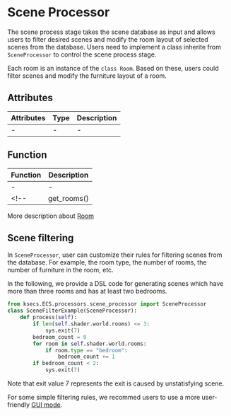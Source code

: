 # Scene Processor

<!-- ## Description -->

The scene process stage takes
the scene database as input and allows users
to filter desired scenes and modify the room layout of selected scenes from the database. 
Users need to implement a class inherite from `SceneProcessor` to control the scene process stage.

Each room is an instance of the `class Room`.
Based on these, users could filter scenes and modify the furniture layout of a room.
## Attributes
|Attributes |Type | Description    |
|---    |---    |--- |
| -|-|- |
## Function
|Function|Description|
|---|---|
|-|-|
<!-- |get_rooms()  |return the room list (list of `class Room`)| -->

More description about [Room](./room.md)

## Scene filtering

In `SceneProcessor`, user can customize their rules for filtering scenes from the database. For example, the room type, the number of rooms, the number of furniture in the room, etc.
<!-- Filter a scene according to its room type. In this example, we filter scenes with kitchen. -->

In the following, we provide a DSL code for generating scenes which have more than three rooms and has at least two bedrooms.

```python
from ksecs.ECS.processors.scene_processor import SceneProcessor
class SceneFilterExample(SceneProcessor):
    def process(self):
        if len(self.shader.world.rooms) <= 3:
            sys.exit(7)
        bedroom_count = 0
        for room in self.shader.world.rooms:
            if room.type == "bedroom":
                bedroom_count += 1
        if bedroom_count < 2:
            sys.exit(7)
```

Note that exit value 7 represents the exit is caused by unstatisfying scene.

For some simple filtering rules, we recommed users to use a more user-friendly [GUI mode](https://www.kujiale.com/coohomcloud/kloudscene#/).

<!-- A [Web GUI](https://www.kujiale.com/coohomcloud/kloudscene#/) for scene filtering is more user-friendly. We recommend users to use filtering GUI instead of filtering in `SceneProcessor`. The `SceneProcessor` is optional. -->
